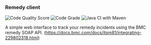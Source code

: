 
### Remedy client

![Code Quality Score](https://www.code-inspector.com/project/6364/score/svg) ![Code Grade](https://www.code-inspector.com/project/6364/status/svg) ![Java CI with Maven](https://github.com/nicolasard/remedy-client/workflows/Java%20CI%20with%20Maven/badge.svg)

A simple web interface to track your remedy incidents using the BMC remedy SOAP API. (https://docs.bmc.com/docs/itsm81/integrating-229802318.html) 

